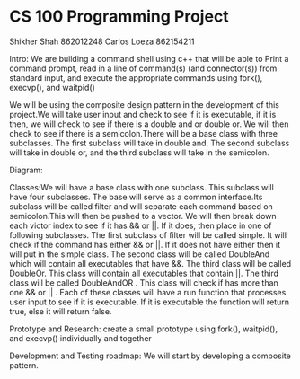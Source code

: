 # CS 100 Programming Project
Shikher Shah 862012248 
Carlos Loeza 862154211

Intro: We are building a command shell using c++ that will be able to Print a command prompt, read in a line of command(s) (and connector(s)) from standard input, and execute the appropriate commands using fork(), execvp(), and waitpid()

We will be using the composite design pattern in the development of this project.We will take user input and check to see if it is executable, if it is then, we will check to see if there is a double and or double or. We will then check to see if there is a semicolon.There will be a base class with three subclasses. The first subclass will take in double and. The second subclass will take in double or, and the third subclass will take in the semicolon.  

Diagram: 

Classes:We will have a base class with one subclass. This subclass will have four subclasses. The base will serve as a common interface.Its subclass will be called filter and will separate each command based on semicolon.This will then be pushed to a vector. We will then break down each victor index to see if it has && or ||. If it does, then place in one of following subclasses. The first subclass of filter will be called simple. It will check if the command has either && or ||. If it does not have either then it will put in the simple class. The second class will be called DoubleAnd which will contain all executables that have &&. The third class will be called DoubleOr. This class will contain all executables that contain ||. The third class will be called DoubleAndOR . This class will check if has more than one && or || . Each of these classes will have a run function that processes user input to see if it is executable. If it is executable the function will return true, else it will return false.  

Prototype and Research: create a small prototype using fork(), waitpid(), and execvp() individually and together

Development and Testing roadmap: We will start by developing a composite pattern. 
